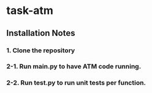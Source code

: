 # task-atm

## Installation Notes
### 1. Clone the repository
### 2-1. Run main.py to have ATM code running.
### 2-2. Run test.py to run unit tests per function.

